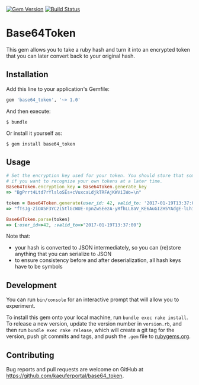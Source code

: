 [![Gem Version](https://badge.fury.io/rb/base64_token.svg)](https://badge.fury.io/rb/base64_token)
[![Build Status](https://travis-ci.org/kaeuferportal/base64_token.svg?branch=master)](https://travis-ci.org/kaeuferportal/base64_token)

# Base64Token

This gem allows you to take a ruby hash and turn it into an encrypted token
that you can later convert back to your original hash.

## Installation

Add this line to your application's Gemfile:

```ruby
gem 'base64_token', '~> 1.0'
```

And then execute:

    $ bundle

Or install it yourself as:

    $ gem install base64_token

## Usage

````ruby
# Set the encryption key used for your token. You should store that somewhere
# if you want to recognize your own tokens at a later time.
Base64Token.encryption_key = Base64Token.generate_key
=> "BgPrrt4Ltd7rYlsloSEs+cVuxcaLdjkTRFAjKWViIWo=\n"

token = Base64Token.generate(user_id: 42, valid_to: '2017-01-19T13:37:00')
=> "fTsJg-2iOA5F3YC2i5tlGcWUE-npnZwSEezA-yRfhLL8aV_KE6AuGIZH5YAdgE-lLhiNUmuWCFkxlgUJy7TjdmJFscxzeS-l3CTD1or6nwR0-zHA7B-Q"

Base64Token.parse(token)
=> {:user_id=>42, :valid_to=>"2017-01-19T13:37:00"}
````

Note that:

* your hash is converted to JSON intermediately, so you can (re)store anything
  that you can serialize to JSON
* to ensure consistency before and after deserialization, all hash keys have to be
  symbols

## Development

You can run `bin/console` for an interactive prompt that will allow you to experiment.

To install this gem onto your local machine, run `bundle exec rake install`. To release a new version, update the version number in `version.rb`, and then run `bundle exec rake release`, which will create a git tag for the version, push git commits and tags, and push the `.gem` file to [rubygems.org](https://rubygems.org).

## Contributing

Bug reports and pull requests are welcome on GitHub at https://github.com/kaeuferportal/base64_token.
